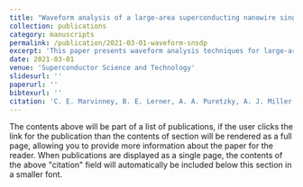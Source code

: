 ```yaml
---
title: "Waveform analysis of a large-area superconducting nanowire single photon detector"
collection: publications
category: manuscripts
permalink: /publication/2021-03-01-waveform-snsdp
excerpt: 'This paper presents waveform analysis techniques for large-area superconducting nanowire single photon detectors.'
date: 2021-03-01
venue: 'Superconductor Science and Technology'
slidesurl: ''
paperurl: ''
bibtexurl: ''
citation: 'C. E. Marvinney, B. E. Lerner, A. A. Puretzky, A. J. Miller, and B. J. Lawrie. (2021). &quot;Waveform analysis of a large-area superconducting nanowire single photon detector.&quot; <i>Supercond. Sci. Technol.</i> 34(3), 035020.'
---
```


The contents above will be part of a list of publications, if the user clicks the link for the publication than the contents of section will be rendered as a full page, allowing you to provide more information about the paper for the reader. When publications are displayed as a single page, the contents of the above "citation" field will automatically be included below this section in a smaller font.
